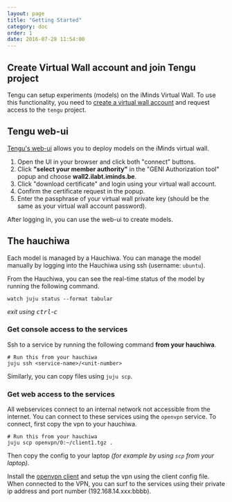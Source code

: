 ```yaml
---
layout: page
title: "Getting Started"
category: doc
order: 1
date: 2016-07-28 11:54:00
---
```

## Create Virtual Wall account and join Tengu project

Tengu can setup experiments (models) on the iMinds Virtual Wall. To use this functionality, you need to [create a virtual wall account](https://authority.ilabt.iminds.be/) and request access to the `tengu` project.  

## Tengu web-ui

[Tengu's web-ui](http://tengu.intec.ugent.be/web-ui/) allows you to deploy models on the iMinds virtual wall.

1. Open the UI in your browser and click both "connect" buttons.
2. Click **"select your member authority"** in the "GENI Authorization tool" popup and choose **wall2.ilabt.iminds.be**.
3. Click "download certificate" and login using your virtual wall account.
4. Confirm the certificate request in the popup.
5. Enter the passphrase of your virtual wall private key (should be the same as your virtual wall account password).

After logging in, you can use the web-ui to create models.

## The hauchiwa

Each model is managed by a Hauchiwa. You can manage the model manually by logging into the Hauchiwa using ssh (username: `ubuntu`).

From the Hauchiwa, you can see the real-time status of the model by running the following command.

    watch juju status --format tabular

*exit using <kbd>ctrl</kbd>-<kbd>c</kbd>*

### Get console access to the services

Ssh to a service by running the following command **from your hauchiwa**.

    # Run this from your hauchiwa
    juju ssh <service-name>/<unit-number>

Similarly, you can copy files using `juju scp`.

### Get web access to the services

All webservices connect to an internal network not accessible from the internet. You can connect to these services using the `openvpn` service. To connect, first copy the vpn to your hauchiwa.

    # Run this from your hauchiwa
    juju scp openvpn/0:~/client1.tgz .

Then copy the config to your laptop *(for example by using `scp` from your laptop).*

Install the [openvpn client](https://openvpn.net/index.php/open-source/downloads.html) and setup the vpn using the client config file. When connected to the VPN, you can surf to the services using their private ip address and port number (192.168.14.xxx:bbbb).
